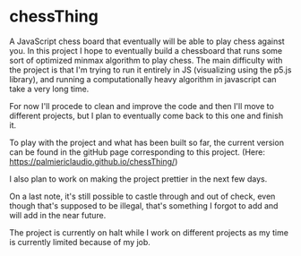 # chessThing
A JavaScript chess board that eventually will be able to play chess against you.
In this project I hope to eventually build a chessboard that runs some sort of optimized minmax algorithm to play chess.
The main difficulty with the project is that I'm trying to run it entirely in JS (visualizing using the p5.js library), and running a computationally heavy algorithm in javascript can take a very long time.

For now I'll procede to clean and improve the code and then I'll move to different projects, but I plan to eventually come back to this one and finish it.

To play with the project and what has been built so far, the current version can be found in the gitHub page corresponding to this project. (Here: https://palmiericlaudio.github.io/chessThing/)

I also plan to work on making the project prettier in the next few days.

On a last note, it's still possible to castle through and out of check, even though that's supposed to be illegal, that's something I forgot to add and will add in the near future.

The project is currently on halt while I work on different projects as my time is currently limited because of my job.
